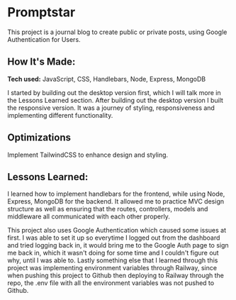 # Promptstar
This project is a journal blog to create public or private posts, using Google Authentication for Users.

## How It's Made:

**Tech used:** JavaScript, CSS, Handlebars, Node, Express, MongoDB

I started by building out the desktop version first, which I will talk more in the Lessons Learned section. After building out the desktop 
version I built the responsive version. It was a journey of styling, responsiveness and implementing different functionality.

## Optimizations

Implement TailwindCSS to enhance design and styling.

## Lessons Learned:

I learned how to implement handlebars for the frontend, while using Node, Express, MongoDB for the backend. It allowed me to practice MVC design structure as
well as ensuring that the routes, controllers, models and middleware all communicated with each other properly.

This project also uses Google Authentication which caused some issues at first. I was able to set it up so everytime I logged out from the dashboard and tried logging back in, it would bring me to the Google Auth page to sign me back in, which it wasn't doing for some time and I couldn't figure out why, until I was able to. Lastly something else that I learned through this project was implementing environment variables through Railway, since when pushing this project to Github then deploying to Railway through the repo, the .env file with all the environment variables was not pushed to Github.
